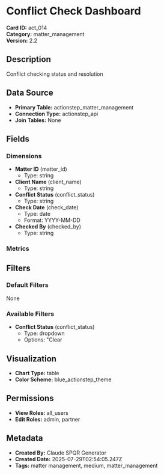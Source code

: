# Conflict Check Dashboard

**Card ID:** act_014  
**Category:** matter_management  
**Version:** 2.2  

## Description
Conflict checking status and resolution

## Data Source
- **Primary Table:** actionstep_matter_management
- **Connection Type:** actionstep_api
- **Join Tables:** None

## Fields

### Dimensions
- **Matter ID** (matter_id)
  - Type: string
- **Client Name** (client_name)
  - Type: string
- **Conflict Status** (conflict_status)
  - Type: string
- **Check Date** (check_date)
  - Type: date
  - Format: YYYY-MM-DD
- **Checked By** (checked_by)
  - Type: string

### Metrics


## Filters

### Default Filters
None

### Available Filters
- **Conflict Status** (conflict_status)
  - Type: dropdown
  - Options: "Clear

## Visualization
- **Chart Type:** table
- **Color Scheme:** blue_actionstep_theme

## Permissions
- **View Roles:** all_users
- **Edit Roles:** admin, partner

## Metadata
- **Created By:** Claude SPQR Generator
- **Created Date:** 2025-07-29T02:54:05.247Z
- **Tags:** matter management, medium, matter_management
